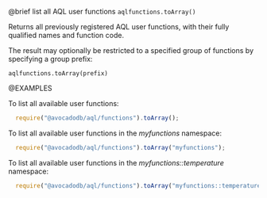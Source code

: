 

@brief list all AQL user functions
`aqlfunctions.toArray()`

Returns all previously registered AQL user functions, with their fully
qualified names and function code.

The result may optionally be restricted to a specified group of functions
by specifying a group prefix:

`aqlfunctions.toArray(prefix)`

@EXAMPLES

To list all available user functions:

```js
  require("@avocadodb/aql/functions").toArray();
```

To list all available user functions in the *myfunctions* namespace:

```js
  require("@avocadodb/aql/functions").toArray("myfunctions");
```

To list all available user functions in the *myfunctions::temperature* namespace:

```js
  require("@avocadodb/aql/functions").toArray("myfunctions::temperature");
```

